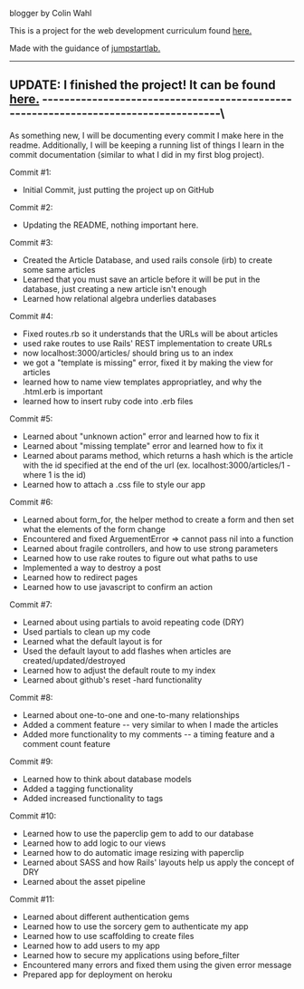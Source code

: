 blogger by Colin Wahl

This is a project for the web development curriculum found [here.](http://www.theodinproject.com/home)

Made with the guidance of [jumpstartlab.](http://tutorials.jumpstartlab.com/projects/blogger.html)

----------------------------------------------------------------------------------------
UPDATE:
I finished the project!  It can be found [here.](https://stormy-tundra-8463.herokuapp.com/)
-----------------------------------------------------------------------------------\
----


As something new, I will be documenting every commit I make here in the readme.  Additionally, I will be keeping a running list of things I learn in the commit documentation (similar to what I did in my first blog project).

Commit #1:
- Initial Commit, just putting the project up on GitHub

Commit #2:
- Updating the README, nothing important here.

Commit #3:
- Created the Article Database, and used rails console (irb) to create some same articles
- Learned that you must save an article before it will be put in the database, just creating a new article isn't enough
- Learned how relational algebra underlies databases

Commit #4:
- Fixed routes.rb so it understands that the URLs will be about articles
- used rake routes to use Rails' REST implementation to create URLs
- now localhost:3000/articles/ should bring us to an index
- we got a "template is missing" error, fixed it by making the view for articles
- learned how to name view templates appropriatley, and why the .html.erb is important
- learned how to insert ruby code into .erb files 

Commit #5:
- Learned about "unknown action" error and learned how to fix it
- Learned about "missing template" error and learned how to fix it
- Learned about params method, which returns a hash which is the article with the id specified at the end of the url (ex. localhost:3000/articles/1 - where 1 is the id)
- Learned how to attach a .css file to style our app

Commit #6:
- Learned about form_for, the helper method to create a form and then set what the elements of the form change
- Encountered and fixed ArguementError => cannot pass nil into a function
- Learned about fragile controllers, and how to use strong parameters
- Learned how to use rake routes to figure out what paths to use
- Implemented a way to destroy a post
- Learned how to redirect pages
- Learned how to use javascript to confirm an action

Commit #7:
- Learned about using partials to avoid repeating code (DRY)
- Used partials to clean up my code
- Learned what the default layout is for
- Used the default layout to add flashes when articles are created/updated/destroyed
- Learned how to adjust the default route to my index
- Learned about github's reset -hard functionality

Commit #8:
- Learned about one-to-one and one-to-many relationships
- Added a comment feature -- very similar to when I made the articles
- Added more functionality to my comments -- a timing feature and a comment count feature

Commit #9:
- Learned how to think about database models
- Added a tagging functionality
- Added increased functionality to tags

Commit #10:
- Learned how to use the paperclip gem to add to our database
- Learned how to add logic to our views
- Learned how to do automatic image resizing with paperclip
- Learned about SASS and how Rails' layouts help us apply the concept of DRY
- Learned about the asset pipeline

Commit #11:
- Learned about different authentication gems
- Learned how to use the sorcery gem to authenticate my app
- Learned how to use scaffolding to create files
- Learned how to add users to my app
- Learned how to secure my applications using before_filter
- Encountered many errors and fixed them using the given error message
- Prepared app for deployment on heroku